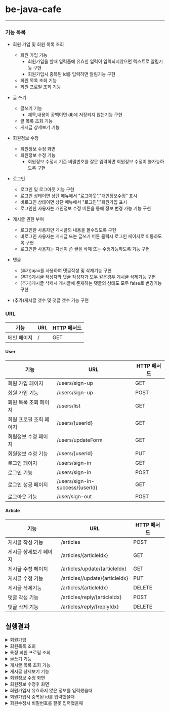 # be-java-cafe

---

### 기능 목록

- 회원 가입 및 회원 목록 조회
    - 회원 가입 기능
        - 회원가입을 할때 입력폼에 유효한 입력이 입력되지않으면 텍스트로 알림기능 구현
        - 회원가입시 중복된 id를 입력하면 알림기능 구현
    - 회원 목록 조회 기능
    - 회원 프로필 조회 기능
- 글 쓰기
    - 글쓰기 기능
        - 제목,내용이 공백이면 db에 저장되지 않는기능 구현
    - 글 목록 조회 기능
    - 게시글 상세보기 기능
- 회원정보 수정
    - 회원정보 수정 화면
    - 회원정보 수정 기능
        - 회원정보 수정시 기존 비밀번호를 잘못 입력하면 회원정보 수정이 불가능하도록 구현
- 로그인
    - 로그인 및 로그아웃 기능 구현
    - 로그인 상태이면 상단 메뉴에서 "로그아웃","개인정보수정" 표시
    - 비로그인 상태이면 상단 메뉴에서 "로그인","회원가입 표시
    - 로그인한 사용자는 개인정보 수정 버튼을 통해 정보 변경 가능 기능 구현
- 게시글 권한 부여
    - 로그인한 사용자만 게시글의 내용을 볼수있도록 구현
    - 비로그인 사용자는 게시글 또는 글쓰기 버튼 클릭시 로그인 페이지로 이동하도록 구현
    - 로그인한 사용자는 자신이 쓴 글을 삭제 또는 수정가능하도록 기능 구현

- 댓글
    - (추가)ajax를 사용하여 댓글작성 및 삭제기능 구현
    - (추가)게시글 작성자와 댓글 작성자가 모두 같은경우 게시글 삭제기능 구현
    - (추가)게시글 삭제시 게시글에 존재하는 댓글의 상태도 모두 false로 변경기능 구현

- (추가)게시글 갯수 및 댓글 갯수 기능 구현

### URL

| 기능     | URL | HTTP 메서드 |
|--------|-----|----------|
| 메인 페이지 | /   | GET      |

#### User

| 기능            | URL                             | HTTP 메서드 |
|---------------|---------------------------------|----------|
| 회원 가입 페이지     | /users/sign-up                  | GET      |
| 회원 가입 기능      | /users/sign-up                  | POST     |
| 회원 목록 조회 페이지  | /users/list                     | GET      |
| 회원 프로필 조회 페이지 | /users/{userId}                 | GET      |
| 회원정보 수정 페이지   | /users/updateForm               | GET      |
| 회원정보 수정 기능    | /users/{userId}                 | PUT      |
| 로그인 페이지       | /users/sign-in                  | GET      |
| 로그인 기능        | /users/sign-in                  | POST     |
| 로그인 성공 페이지    | /users/sign-in-success/{userId} | GET      |
| 로그아웃 기능       | /user/sign-out                  | POST     |

#### Article

| 기능           | URL                            | HTTP 메서드 |
|--------------|--------------------------------|----------|
| 게시글 작성 기능    | /articles                      | POST     |
| 게시글 상세보기 페이지 | /articles/{articleIdx}         | GET      |
| 게시글 수정 페이지   | /articles/update/{articleIdx}  | GET      |
| 게시글 수정 기능    | /articles//update/{articleIdx} | PUT      |
| 게시글 삭제기능     | /articles/{articleIdx}         | DELETE   |
| 댓글 작성 기능     | /articles/reply/{articleIdx}   | POST     |
| 댓글 삭제 기능     | /articles/reply/{replyIdx}     | DELETE   |

## 실행결과

<details markdown="1">
<summary>회원가입</summary>
회원가입에 필요한 아이디,이메일,닉네임,비밀번호를 입력받을수 있습니다.


입력받을때 값이 유효하지 입력창밑에 입력형식에 대한 안내가 뜹니다.

이때 중복된 id로 입력을할시 완료버튼을 눌러도 다시 회원가입 폼으로 돌아갑니다.
![회원가입1](https://raw.githubusercontent.com/CDBchan/Typora-img/main/img/%E1%84%92%E1%85%AC%E1%84%8B%E1%85%AF%E1%86%AB%E1%84%80%E1%85%A1%E1%84%8B%E1%85%B5%E1%86%B81.png)

</details>

<details markdown="1">
<summary>회원목록 조회</summary>


회원가입 완료후 가입을한 모든 회원을 보여줍니다.

![회원 목록 조회](https://raw.githubusercontent.com/CDBchan/Typora-img/main/img/%E1%84%92%E1%85%AC%E1%84%8B%E1%85%AF%E1%86%AB%20%E1%84%86%E1%85%A9%E1%86%A8%E1%84%85%E1%85%A9%E1%86%A8%20%E1%84%8C%E1%85%A9%E1%84%92%E1%85%AC.png)

</details>

<details markdown="1">
<summary>특정 회원 프로필 조회</summary>


회원목록에서 특정회원의 닉네임을 누르면 해당 회원의 프로필로 갈수있습니다.

![특정 회원 프로필 조회](https://raw.githubusercontent.com/CDBchan/Typora-img/main/img/%E1%84%90%E1%85%B3%E1%86%A8%E1%84%8C%E1%85%A5%E1%86%BC%20%E1%84%92%E1%85%AC%E1%84%8B%E1%85%AF%E1%86%AB%20%E1%84%91%E1%85%B3%E1%84%85%E1%85%A9%E1%84%91%E1%85%B5%E1%86%AF%20%E1%84%8C%E1%85%A9%E1%84%92%E1%85%AC.png)

</details>

<details markdown="1">
<summary>글쓰기 기능</summary>


메인페이지에서 글쓰기 버튼을 통해 글을쓸수있는 form으로 이동할수 있습니다.

![글쓰기 기능](https://raw.githubusercontent.com/CDBchan/Typora-img/main/img/%E1%84%80%E1%85%B3%E1%86%AF%E1%84%8A%E1%85%B3%E1%84%80%E1%85%B5%20%E1%84%80%E1%85%B5%E1%84%82%E1%85%B3%E1%86%BC.png)


</details>

<details markdown="1">
<summary>게시글 목록 조회 기능</summary>


글쓰기 기능이 완료된후 자동적으로 메인페이지로 가게되고 이때 메인페이지에 내가 작성한 글이 표시됩니다.

![게시글 목록 조회 기능](https://raw.githubusercontent.com/CDBchan/Typora-img/main/img/%E1%84%80%E1%85%A6%E1%84%89%E1%85%B5%E1%84%80%E1%85%B3%E1%86%AF%20%E1%84%86%E1%85%A9%E1%86%A8%E1%84%85%E1%85%A9%E1%86%A8%20%E1%84%8C%E1%85%A9%E1%84%92%E1%85%AC%20%E1%84%80%E1%85%B5%E1%84%82%E1%85%B3%E1%86%BC.png)


</details>

</details>

<details markdown="1">
<summary>게시글 상세보기 기능</summary>


메인페이지에서 글의 제목을 누르면 해당글의 상세 내용을 볼수있습니다.(지금은 제목과 내용만 업데이트 됩니다!)

![게시글 상세보기 기능2](https://raw.githubusercontent.com/CDBchan/Typora-img/main/img/%E1%84%80%E1%85%A6%E1%84%89%E1%85%B5%E1%84%80%E1%85%B3%E1%86%AF%20%E1%84%89%E1%85%A1%E1%86%BC%E1%84%89%E1%85%A6%E1%84%87%E1%85%A9%E1%84%80%E1%85%B5%20%E1%84%80%E1%85%B5%E1%84%82%E1%85%B3%E1%86%BC2.png)



</details>

<details markdown="1">
<summary>회원정보 수정 화면</summary>


특정 멤버의 프로필에 들어가 오른쪽 위 회원정보 수정 버튼을 통해 회원정보 수정 화면으로 이동할수 있다.
이때 기존비밀번호 입력란에 입력한 비밀번호와 서버 repository에 저장된 비밀번호가 다르다면 회원정보를 바꿀수 없습니다.

![회원정보 수정](https://raw.githubusercontent.com/CDBchan/Typora-img/main/img/%E1%84%92%E1%85%AC%E1%84%8B%E1%85%AF%E1%86%AB%E1%84%8C%E1%85%A5%E1%86%BC%E1%84%87%E1%85%A9%20%E1%84%89%E1%85%AE%E1%84%8C%E1%85%A5%E1%86%BC.png)


</details>



</details>

<details markdown="1">
<summary>회원정보 수정후 화면</summary>


회원정보를 수정하면 자동적으로 멤버리스트 페이지로 이동하고 변경된 멤버의 닉네임과 이메일을 볼수있습니다

![회원정보 수정후 화면](https://raw.githubusercontent.com/CDBchan/Typora-img/main/img/%E1%84%92%E1%85%AC%E1%84%8B%E1%85%AF%E1%86%AB%E1%84%8C%E1%85%A5%E1%86%BC%E1%84%87%E1%85%A9%20%E1%84%89%E1%85%AE%E1%84%8C%E1%85%A5%E1%86%BC%E1%84%92%E1%85%AE%20%E1%84%92%E1%85%AA%E1%84%86%E1%85%A7%E1%86%AB.png)

</details>



<details markdown="1">
<summary>회원가입시 유효하지 않은 정보를 입력했을때</summary>


![스크린샷 2023-04-07 오후 5.01.51](https://raw.githubusercontent.com/CDBchan/Typora-img/main/img/%E1%84%89%E1%85%B3%E1%84%8F%E1%85%B3%E1%84%85%E1%85%B5%E1%86%AB%E1%84%89%E1%85%A3%E1%86%BA%202023-04-07%20%E1%84%8B%E1%85%A9%E1%84%92%E1%85%AE%205.01.51.png)

</details>

<details markdown="1">
<summary>회원가입시 중복된 id를 입력했을때 </summary>


![스크린샷 2023-04-07 오후 4.58.22](https://raw.githubusercontent.com/CDBchan/Typora-img/main/img/%E1%84%89%E1%85%B3%E1%84%8F%E1%85%B3%E1%84%85%E1%85%B5%E1%86%AB%E1%84%89%E1%85%A3%E1%86%BA%202023-04-07%20%E1%84%8B%E1%85%A9%E1%84%92%E1%85%AE%204.58.22.png)

</details>

<details markdown="1">
<summary>회원수정시 비밀번호를 잘못 입력했을때 </summary>


![스크린샷 2023-04-07 오후 4.58.47](https://raw.githubusercontent.com/CDBchan/Typora-img/main/img/%E1%84%89%E1%85%B3%E1%84%8F%E1%85%B3%E1%84%85%E1%85%B5%E1%86%AB%E1%84%89%E1%85%A3%E1%86%BA%202023-04-07%20%E1%84%8B%E1%85%A9%E1%84%92%E1%85%AE%204.58.47.png)

</details>
